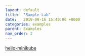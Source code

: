 ```yaml
---
layout: default
title:  "Sample Lab"
date:   2019-09-16 15:40:00 +0000
categories: examples
parent: Examples
nav_order: 2
---
```

[hello-minikube](https://kubernetes.io/docs/tutorials/hello-minikube/)
